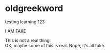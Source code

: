 # oldgreekword
testing learning 123

I AM FAKE

This is not a real thing.  
OK, maybe some of this is real.
Nope, it's all fake.
